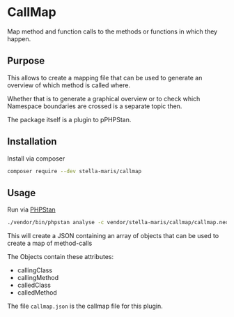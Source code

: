 # CallMap

Map method and function calls to the methods or functions in which they happen.

## Purpose

This allows to create a mapping file that can be used to generate an overview of which method is called where.

Whether that is to generate a graphical overview or to check which Namespace boundaries are crossed is a
separate topic then.

The package itself is a plugin to pPHPStan.

## Installation

Install via composer

```bash
composer require --dev stella-maris/callmap
```

## Usage

Run via [PHPStan](https://phpstan.org)

```bash
./vendor/bin/phpstan analyse -c vendor/stella-maris/callmap/callmap.neon <path/to/your/sources>
```

This will create a JSON containing an array of objects that can be used to create a map of method-calls

The Objects contain these attributes:

* callingClass
* callingMethod
* calledClass
* calledMethod

The file `callmap.json` is the callmap file for this plugin.

